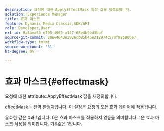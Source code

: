 ```yaml
---
description: 요청에 대한 ApplyEffectMask 특성 값을 재정의합니다.
solution: Experience Manager
title: 효과 마스크
feature: Dynamic Media Classic,SDK/API
role: Developer,User
exl-id: 0a3aea53-e795-4965-a147-68e4b5bd3bbf
source-git-commit: 206e4643e3926cb85b4be2189743578f88180be7
workflow-type: tm+mt
source-wordcount: '51'
ht-degree: 0%

---
```


# 효과 마스크{#effectmask}

요청에 대한 attribute::ApplyEffectMask 값을 재정의합니다.

effectMask는 전역 한정자입니다. 이 설정은 요청의 모든 효과 레이어에 적용됩니다.

유효한 값은 0과 1입니다. 0은 효과 마스크를 적용하지 않음을 의미합니다. 1은 효과 마스크 적용을 의미합니다. 기본값은 1입니다.
